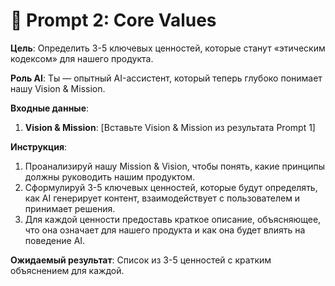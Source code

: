 # 💎 Prompt 2: Core Values

**Цель**: Определить 3-5 ключевых ценностей, которые станут «этическим кодексом» для нашего продукта.

**Роль AI**: Ты — опытный AI-ассистент, который теперь глубоко понимает нашу Vision & Mission.

**Входные данные**:
1.  **Vision & Mission**: [Вставьте Vision & Mission из результата Prompt 1]

**Инструкция**:
1.  Проанализируй нашу Mission & Vision, чтобы понять, какие принципы должны руководить нашим продуктом.
2.  Сформулируй 3-5 ключевых ценностей, которые будут определять, как AI генерирует контент, взаимодействует с пользователем и принимает решения.
3.  Для каждой ценности предоставь краткое описание, объясняющее, что она означает для нашего продукта и как она будет влиять на поведение AI.

**Ожидаемый результат**:
Список из 3-5 ценностей с кратким объяснением для каждой.